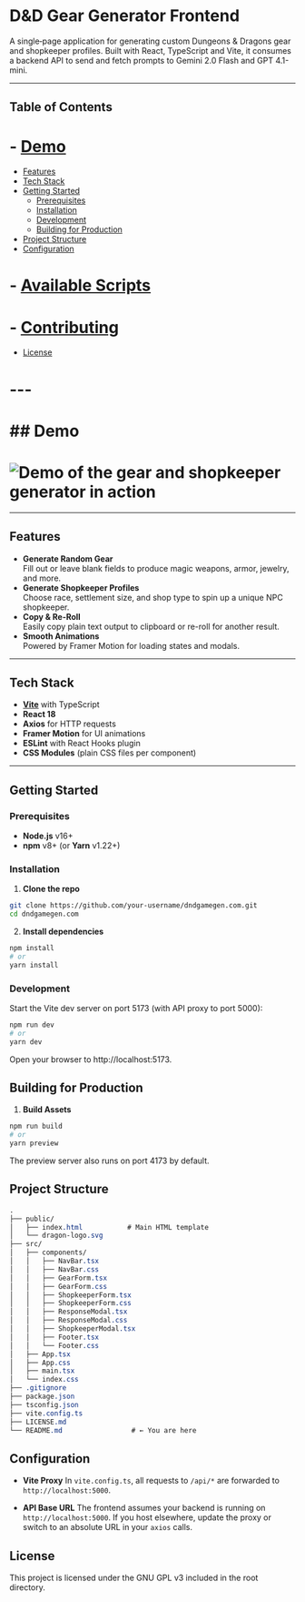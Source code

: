# D&D Gear Generator Frontend

A single‐page application for generating custom Dungeons & Dragons gear and shopkeeper profiles. Built with React, TypeScript and Vite, it consumes a backend API to send and fetch prompts to Gemini 2.0 Flash and GPT 4.1-mini. 

---

## Table of Contents

# - [Demo](#demo)  
- [Features](#features)  
- [Tech Stack](#tech-stack)  
- [Getting Started](#getting-started)  
  - [Prerequisites](#prerequisites)  
  - [Installation](#installation)  
  - [Development](#development)  
  - [Building for Production](#building-for-production)  
- [Project Structure](#project-structure)  
- [Configuration](#configuration)  
# - [Available Scripts](#available-scripts)  
# - [Contributing](#contributing)  
- [License](#license)  
#
# ---
#
# ## Demo
#
# ![Demo of the gear and shopkeeper generator in action](https://user-images.githubusercontent.com/your-username/demo.gif)

--- 

## Features

- **Generate Random Gear**  
  Fill out or leave blank fields to produce magic weapons, armor, jewelry, and more.  
- **Generate Shopkeeper Profiles**  
  Choose race, settlement size, and shop type to spin up a unique NPC shopkeeper.  
- **Copy & Re-Roll**  
  Easily copy plain text output to clipboard or re-roll for another result.  
- **Smooth Animations**  
  Powered by Framer Motion for loading states and modals.  

---

## Tech Stack

- **[Vite](https://vitejs.dev/)** with TypeScript  
- **React 18**  
- **Axios** for HTTP requests  
- **Framer Motion** for UI animations  
- **ESLint** with React Hooks plugin  
- **CSS Modules** (plain CSS files per component)  

---

## Getting Started

### Prerequisites

- **Node.js** v16+  
- **npm** v8+ (or **Yarn** v1.22+)  

### Installation

1. **Clone the repo**  
```bash
git clone https://github.com/your-username/dndgamegen.com.git
cd dndgamegen.com
``` 

2. **Install dependencies**
```bash
npm install
# or
yarn install
``` 

### Development

Start the Vite dev server on port 5173 (with API proxy to port 5000): 
```bash
npm run dev
# or 
yarn dev
``` 
Open your browser to http://localhost:5173. 

## Building for Production 
1. **Build Assets** 
```bash
npm run build
# or 
yarn preview
``` 
The preview server also runs on port 4173 by default. 

## Project Structure 
```css
.
├── public/
│   ├── index.html           # Main HTML template
│   └── dragon-logo.svg
├── src/
│   ├── components/
│   │   ├── NavBar.tsx
│   │   ├── NavBar.css
│   │   ├── GearForm.tsx
│   │   ├── GearForm.css
│   │   ├── ShopkeeperForm.tsx
│   │   ├── ShopkeeperForm.css
│   │   ├── ResponseModal.tsx
│   │   ├── ResponseModal.css
│   │   ├── ShopkeeperModal.tsx
│   │   ├── Footer.tsx
│   │   └── Footer.css
│   ├── App.tsx
│   ├── App.css
│   ├── main.tsx
│   └── index.css
├── .gitignore
├── package.json
├── tsconfig.json
├── vite.config.ts
├── LICENSE.md
└── README.md                 # ← You are here
``` 

## Configuration
-   **Vite Proxy**
    In `vite.config.ts`, all requests to `/api/*` are forwarded to `http://localhost:5000`.

-   **API Base URL**
    The frontend assumes your backend is running on `http://localhost:5000`. If you host elsewhere, update the proxy or switch to an absolute URL in your `axios` calls.

## License 
This project is licensed under the GNU GPL v3 included in the root directory. 




